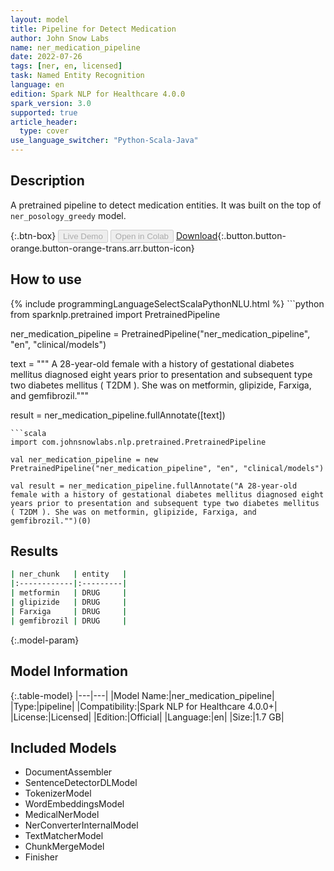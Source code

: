 ```yaml
---
layout: model
title: Pipeline for Detect Medication
author: John Snow Labs
name: ner_medication_pipeline
date: 2022-07-26
tags: [ner, en, licensed]
task: Named Entity Recognition
language: en
edition: Spark NLP for Healthcare 4.0.0
spark_version: 3.0
supported: true
article_header:
  type: cover
use_language_switcher: "Python-Scala-Java"
---
```


## Description

A pretrained pipeline to detect medication entities. It was built on the top of `ner_posology_greedy` model.

{:.btn-box}
<button class="button button-orange" disabled>Live Demo</button>
<button class="button button-orange" disabled>Open in Colab</button>
[Download](https://s3.amazonaws.com/auxdata.johnsnowlabs.com/clinical/models/ner_medication_pipeline_en_4.0.0_3.0_1658843236915.zip){:.button.button-orange.button-orange-trans.arr.button-icon}

## How to use



<div class="tabs-box" markdown="1">
{% include programmingLanguageSelectScalaPythonNLU.html %}
```python
from sparknlp.pretrained import PretrainedPipeline

ner_medication_pipeline = PretrainedPipeline("ner_medication_pipeline", "en", "clinical/models")

text = """ A 28-year-old female with a history of gestational diabetes mellitus diagnosed eight years prior to presentation and subsequent type two diabetes mellitus ( T2DM ). She was on metformin, glipizide, Farxiga, and gemfibrozil."""

result = ner_medication_pipeline.fullAnnotate([text])
```
```scala
import com.johnsnowlabs.nlp.pretrained.PretrainedPipeline

val ner_medication_pipeline = new PretrainedPipeline("ner_medication_pipeline", "en", "clinical/models")

val result = ner_medication_pipeline.fullAnnotate("A 28-year-old female with a history of gestational diabetes mellitus diagnosed eight years prior to presentation and subsequent type two diabetes mellitus ( T2DM ). She was on metformin, glipizide, Farxiga, and gemfibrozil."")(0)
```
</div>

## Results

```bash
| ner_chunk   | entity   |
|:------------|:---------|
| metformin   | DRUG     |
| glipizide   | DRUG     |
| Farxiga     | DRUG     |
| gemfibrozil | DRUG     |
```

{:.model-param}
## Model Information

{:.table-model}
|---|---|
|Model Name:|ner_medication_pipeline|
|Type:|pipeline|
|Compatibility:|Spark NLP for Healthcare 4.0.0+|
|License:|Licensed|
|Edition:|Official|
|Language:|en|
|Size:|1.7 GB|

## Included Models

- DocumentAssembler
- SentenceDetectorDLModel
- TokenizerModel
- WordEmbeddingsModel
- MedicalNerModel
- NerConverterInternalModel
- TextMatcherModel
- ChunkMergeModel
- Finisher